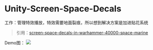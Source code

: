 # Unity-Screen-Space-Decals

工作：管理特效播放，特效需要地面裂痕，所以想到解决方案是加进贴花系统
> 引用：[screen-space-decals-in-warhammer-40000-space-marine](https://www.slideshare.net/blindrenderer/screen-space-decals-in-warhammer-40000-space-marine-14699854)

Demo图：
![](https://i.imgur.com/XCxpjJk.png)